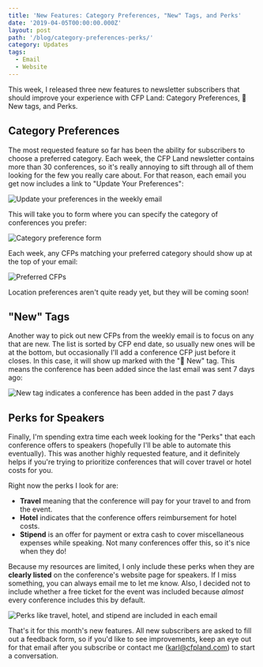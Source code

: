 ```yaml
---
title: 'New Features: Category Preferences, "New" Tags, and Perks'
date: '2019-04-05T00:00:00.000Z'
layout: post
path: '/blog/category-preferences-perks/'
category: Updates
tags:
  - Email
  - Website
---
```


This week, I released three new features to newsletter subscribers that should improve your experience with CFP Land: Category Preferences, 🔔 New tags, and Perks.

<!--more-->

## Category Preferences

The most requested feature so far has been the ability for subscribers to choose a preferred category. Each week, the CFP Land newsletter contains more than 30 conferences, so it's really annoying to sift through all of them looking for the few you really care about. For that reason, each email you get now includes a link to "Update Your Preferences":

![Update your preferences in the weekly email](https://i.imgur.com/sp9mq2c.png)

This will take you to form where you can specify the category of conferences you prefer:

![Category preference form](https://i.imgur.com/iibk8D7.png)

Each week, any CFPs matching your preferred category should show up at the top of your email:

![Preferred CFPs](https://i.imgur.com/3utX9jM.png)

Location preferences aren't quite ready yet, but they will be coming soon!

## "New" Tags

Another way to pick out new CFPs from the weekly email is to focus on any that are new. The list is sorted by CFP end date, so usually new ones will be at the bottom, but occasionally I'll add a conference CFP just before it closes. In this case, it will show up marked with the "🔔 New" tag. This means the conference has been added since the last email was sent 7 days ago:

![New tag indicates a conference has been added in the past 7 days](https://i.imgur.com/sp9mq2c.png)

## Perks for Speakers

Finally, I'm spending extra time each week looking for the "Perks" that each conference offers to speakers (hopefully I'll be able to automate this eventually). This was another highly requested feature, and it definitely helps if you're trying to prioritize conferences that will cover travel or hotel costs for you.

Right now the perks I look for are:

- **Travel** meaning that the conference will pay for your travel to and from the event.
- **Hotel** indicates that the conference offers reimbursement for hotel costs.
- **Stipend** is an offer for payment or extra cash to cover miscellaneous expenses while speaking. Not many conferences offer this, so it's nice when they do!

Because my resources are limited, I only include these perks when they are **clearly listed** on the conference's website page for speakers. If I miss something, you can always email me to let me know. Also, I decided not to include whether a free ticket for the event was included because _almost_ every conference includes this by default.

![Perks like travel, hotel, and stipend are included in each email](https://i.imgur.com/P03MMW4.png)

That's it for this month's new features. All new subscribers are asked to fill out a feedback form, so if you'd like to see improvements, keep an eye out for that email after you subscribe or contact me ([karl@cfpland.com](mailto:karl@cfpland.com)) to start a conversation.
